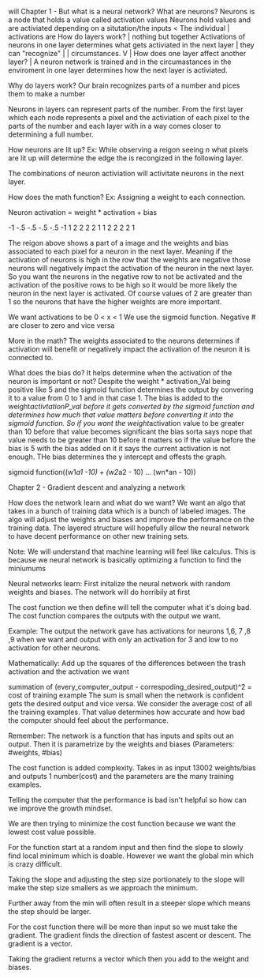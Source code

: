 will
Chapter 1 - But what is a neural network?
What are neurons?
Neurons is a node that holds a value called activation values
Neurons hold values and are activiated depending on a situtation/the inputs               < The individual
                                                                                          | activations are
How do layers work?                                                                       | nothing but together
Activations of neurons in one layer determines what gets activiated in the next layer     | they can "recognize"
|                                                                                         | circumstances.
V                                                                                         |
How does one layer affect another layer?                                                  |
A neuron network is trained and in the circumastances in the enviroment in one layer determines
how the next layer is activiated.

Why do layers work?
Our brain recognizes parts of a number and pices them to make a number

Neurons in layers can represent parts of the number. From the first layer which each node represents 
a pixel and the activiation of each pixel to the parts of the number and each layer with in a way
comes closer to determining a full number.

How neurons are lit up?
Ex: While observing a reigon seeing n what pixels are lit up will determine the edge the is recongized
in the following layer. 

The combinations of neuron activiation will activitate neurons in the next layer.

How does the math function?
Ex: Assigning a weight to each connection.

Neuron activation = weight * activation + bias

-1 -.5 -.5 -.5 -.5  -1
 1   2   2   2   2   1
 1   2   2   2   2   1

 The reigon above shows a part of a image and the weights and bias associated to each pixel for a neuron in the next layer. Meaning if the activation of neurons is high in the row that the weights are negative those neurons will negatively impact the activation of the neuron in the next layer. So you want the neurons in the negative
 row to not be activated and the activation of the positive rows to be high so it would be more likely the neuron
 in the next layer is activated. Of course values of 2 are greater than 1 so the neurons that have the higher 
 weights are more important.

 We want activations to be 0 < x < 1
 We use the sigmoid function. Negative # are closer to zero and vice versa

 More in the math?
 The weights associated to the neurons determines if activation will benefit or negatively impact the activation
 of the neuron it is connected to.

 What does the bias do?
 It helps determine when the activation of the neuron is important or not? Despite the 
 weight * activation_Val being positive like 5 and the sigmoid function determines the output by convering it to a 
 value from 0 to 1 and in that case 1. The bias is added to the weight*activtationP_val before it gets converted by the sigmoid function and determines how much 
 that value matters before converting it into the sigmoid function. So if you want the weight*activation value to be greater than 10 before that value becomes 
 significant the bias sorta says nope that value needs to be greater than 10 before it matters so if the value before the bias is 5 with the bias added on it 
 it says the current activation is not enough. THe bias determines the y intercept and offests the graph. 
 
 sigmoid function((w1*a1 -10) + (w2*a2 - 10) ... (wn*an - 10))

 Chapter 2 - Gradient descent and analyzing a network

 How does the network learn and what do we want?
 We want an algo that takes in a bunch of training data which is a bunch of labeled images.
 The algo will adjust the weights and biases and improve the performance on the training data.
 The layered structure will hopefully allow the neural network to have decent performance on other
 new training sets. 

Note: We will understand that machine learning will feel like calculus.
This is because we neural network is basically optimizing a function to find the miniumums

 Neural networks learn:
 First initalize the neural network with random weights and biases. The network will do 
 horribily at first

 The cost function we then define will tell the computer what it's doing bad. The cost function
 compares the outputs with the output we want.

 Example: The output the network gave has activations for neurons 1,6, 7 ,8 ,9 when we want
 and output with only an activation for 3 and low to no activation for other neurons.

 Mathematically: 
 Add up the squares of the differences between the trash activation and the activation we want

 summation of (every_computer_output - correspoding_desired_output)^2 = cost of training example
 The sum is small when the network is confident gets the desired output and vice versa.
 We consider the average cost of all the training examples. That value determines how accurate
 and how bad the computer should feel about the performance.

 Remember: The network is a function that has inputs and spits out an output. Then it is parametrize 
 by the weights and biases (Parameters: #weights, #bias)

 The cost function is added complexity. Takes in as input 13002 weights/bias and outputs 1 number(cost)
 and the parameters are the many training examples.

 Telling the computer that the performance is bad isn't helpful so how can we improve the growth mindset.

 We are then trying to minimize the cost function because we want the lowest cost value possible.

 For the function start at a random input and then find the slope to slowly find local minimum which is doable.
 However we want the global min which is crazy difficult.

 Taking the slope and adjusting the step size portionately to the slope will make the step size smallers as we approach the 
 minimum.

 Further away from the min will often result in a steeper slope which means the step should be larger.

 For the cost function there will be more than input so we must take the gradient. The
 gradient finds the direction of fastest ascent or descent. The gradient is a vector.

 Taking the gradient returns a vector which then you add to the weight and biases.
